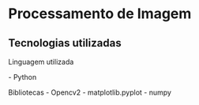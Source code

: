 <h1>Processamento de Imagem</h1>

<h2>Tecnologias utilizadas</h2>
   
   <p>Linguagem utilizada</p>
     - Python 
   
   Bibliotecas 
      - Opencv2
      - matplotlib.pyplot
      - numpy
